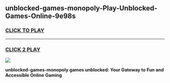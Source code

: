 
## unblocked-games-monopoly-Play-Unblocked-Games-Online-9e98s
<h3>
<a href="https://premium76.site?title=unblocked-games-monopoly&ref=25A">CLICK TO PLAY</a></h3>
<hr>

<h3>
<a href="https://premium76.site?title=unblocked-games-monopoly&ref=25A">CLICK 2 PLAY</a>
  
</h3>

<a href="https://premium76.site?title=unblocked-games-monopoly&ref=25A"><img src="https://clearcache.store/games.png"></a>


**unblocked-games-monopoly games unblocked: Your Gateway to Fun and Accessible Online Gaming**

